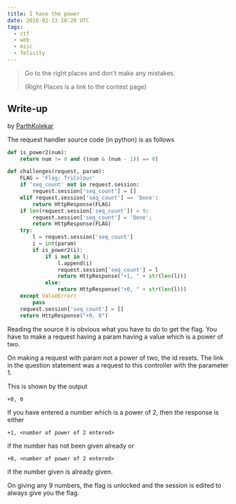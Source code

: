 ```yaml
---
title: I have the power
date: 2016-02-13 10:20 UTC
tags: 
  - ctf
  - web
  - misc
  - felicity
---
```


> Go to the right places and don't make any mistakes.
>
> (Right Places is a link to the contest page)

## Write-up

by [ParthKolekar](https://github.com/ParthKolekar)

The request handler source code (in python) is as follows

~~~ python
def is_power2(num):
    return num != 0 and ((num & (num - 1)) == 0)

def challenges(request, param):
    FLAG = 'Flag: TriColour'
    if 'seq_count' not in request.session:
        request.session['seq_count'] = []
    elif request.session['seq_count'] == 'Done':
        return HttpResponse(FLAG)
    if len(request.session['seq_count']) > 9:
        request.session['seq_count'] = 'Done';
        return HttpResponse(FLAG)
    try:
        l = request.session['seq_count']
        i = int(param)
        if is_power2(i):
            if i not in l:
                l.append(i)
                request.session['seq_count'] = l 
                return HttpResponse("+1, " + str(len(l)))
            else:
                return HttpResponse("+0, " + str(len(l)))
    except ValueError:
        pass
    request.session['seq_count'] = []
    return HttpResponse("+0, 0")
~~~

Reading the source it is obvious what you have to do to get the flag.
You have to make a request having a param having a value which is a 
power of two. 

On making a request with param not a power of two, the id resets. 
The link in the question statement was a request to this controller with 
the parameter 1.

This is shown by the output 

    +0, 0

If you have entered a number which is a power of 2, then the response is 
either 

    +1, <number of power of 2 entered>

if the number has not been given already or 

    +0, <number of power of 2 entered>

if the number given is already given.

On giving any 9 numbers, the flag is unlocked and the session is edited to
always give you the flag.
